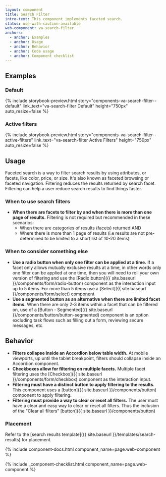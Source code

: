 ```yaml
---
layout: component
title: Search Filter
intro-text: This component implements faceted search.
status: use-with-caution-available
web-component: va-search-filter
anchors:
  - anchor: Examples
  - anchor: Usage
  - anchor: Behavior
  - anchor: Code usage
  - anchor: Component checklist
---
```


## Examples

### Default

{% include storybook-preview.html story="components-va-search-filter--default" link_text="va-search-filter Default" height="750px" auto_resize=false %}

### Active filters

{% include storybook-preview.html story="components-va-search-filter--active-filters" link_text="va-search-filter Active Filters" height="750px" auto_resize=false %}

## Usage

Faceted search is a way to filter search results by using attributes, or facets, like color, price, or size. It's also known as faceted browsing or faceted navigation. Filtering reduces the results returned by search facet. Filtering can help a user reduce search results to find things faster.

### When to use search filters

* **When there are facets to filter by and when there is more than one page of results.** Filtering is not required but recommended in these scenarios:
  * When there are categories of results (facets) returned AND
  * Where there is more than 1 page of results (i.e results are not pre-determined to be limited to a short list of 10-20 items)

### When to consider something else

* **Use a radio button when only one filter can be applied at a time.** If a facet only allows mutually exclusive results at a time, in other words only one filter can be applied at one time, then you will need to roll your own version of filtering and use the [Radio button]({{ site.baseurl }}/components/form/radio-button) component as the interaction input up to 5 items. For more than 5 items use a [Select]({{ site.baseurl }}/components/form/select) component.
* **Use a segmented button as an alternative when there are limited facet items.** When there are only 2-3 items within a facet that can be filtered on, use of a [Button - Segmented]({{ site.baseurl }}/components/button/button-segmented) component is an option excluding task flows such as filling out a form, reviewing secure messages, etc.

## Behavior

* **Filters collapse inside an Accordion below table width.** At mobile viewports, up until the tablet breakpoint, filters should collapse inside an Accordion component.
* **Checkboxes allow for filtering on multiple facets.** Multiple facet filtering uses the [Checkbox]({{ site.baseurl }}/components/form/checkbox) component as the interaction input.
* **Filtering must have a distinct button to apply filtering to the results.** This component uses a [button]({{ site.baseurl }}/components/button) component to apply filtering.
* **Filtering must provide a way to clear or reset all filters.** The user must have a clear and easy way to clear or reset all filters. Thus the inclusion of the "Clear all filters" [button]({{ site.baseurl }}/components/button)

### Placement

Refer to the [search results template]({{ site.baseurl }}/templates/search-results) for placement.

{% include component-docs.html component_name=page.web-component %}

{% include _component-checklist.html component_name=page.web-component %}